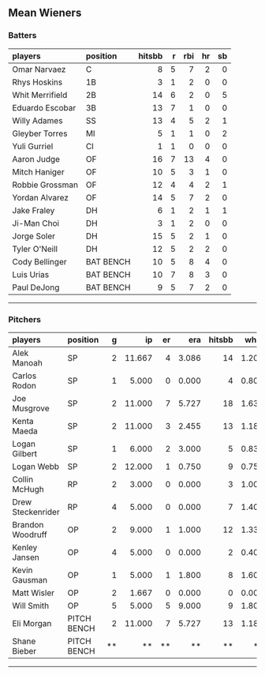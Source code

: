 ## Mean Wieners

### Batters

 
|players         |position  | hitsbb|  r| rbi| hr| sb| 
|:---------------|:---------|------:|--:|---:|--:|--:| 
|Omar Narvaez    |C         |      8|  5|   7|  2|  0| 
|Rhys Hoskins    |1B        |      3|  1|   2|  0|  0| 
|Whit Merrifield |2B        |     14|  6|   2|  0|  5| 
|Eduardo Escobar |3B        |     13|  7|   1|  0|  0| 
|Willy Adames    |SS        |     13|  4|   5|  2|  1| 
|Gleyber Torres  |MI        |      5|  1|   1|  0|  2| 
|Yuli Gurriel    |CI        |      1|  1|   0|  0|  0| 
|Aaron Judge     |OF        |     16|  7|  13|  4|  0| 
|Mitch Haniger   |OF        |     10|  5|   3|  1|  0| 
|Robbie Grossman |OF        |     12|  4|   4|  2|  1| 
|Yordan Alvarez  |OF        |     14|  5|   7|  2|  0| 
|Jake Fraley     |DH        |      6|  1|   2|  1|  1| 
|Ji-Man Choi     |DH        |      3|  1|   2|  0|  0| 
|Jorge Soler     |DH        |     15|  5|   2|  1|  0| 
|Tyler O'Neill   |DH        |     12|  5|   2|  2|  0| 
|Cody Bellinger  |BAT BENCH |     10|  5|   8|  4|  0| 
|Luis Urias      |BAT BENCH |     10|  7|   8|  3|  0| 
|Paul DeJong     |BAT BENCH |      9|  5|   7|  2|  0| 

* * *

### Pitchers

 
|players           |position    |  g|     ip| er|   era| hitsbb|  whip| so|  w| sv| 
|:-----------------|:-----------|--:|------:|--:|-----:|------:|-----:|--:|--:|--:| 
|Alek Manoah       |SP          |  2| 11.667|  4| 3.086|     14| 1.200| 15|  2|  0| 
|Carlos Rodon      |SP          |  1|  5.000|  0| 0.000|      4| 0.800| 11|  1|  0| 
|Joe Musgrove      |SP          |  2| 11.000|  7| 5.727|     18| 1.636| 12|  1|  0| 
|Kenta Maeda       |SP          |  2| 11.000|  3| 2.455|     13| 1.182|  9|  2|  0| 
|Logan Gilbert     |SP          |  1|  6.000|  2| 3.000|      5| 0.833|  5|  0|  0| 
|Logan Webb        |SP          |  2| 12.000|  1| 0.750|      9| 0.750| 17|  1|  0| 
|Collin McHugh     |RP          |  2|  3.000|  0| 0.000|      3| 1.000|  5|  1|  0| 
|Drew Steckenrider |RP          |  4|  5.000|  0| 0.000|      7| 1.400|  3|  2|  1| 
|Brandon Woodruff  |OP          |  2|  9.000|  1| 1.000|     12| 1.333| 11|  0|  0| 
|Kenley Jansen     |OP          |  4|  5.000|  0| 0.000|      2| 0.400|  5|  1|  1| 
|Kevin Gausman     |OP          |  1|  5.000|  1| 1.800|      8| 1.600|  5|  1|  0| 
|Matt Wisler       |OP          |  2|  1.667|  0| 0.000|      0| 0.000|  1|  0|  0| 
|Will Smith        |OP          |  5|  5.000|  5| 9.000|      9| 1.800|  4|  0|  2| 
|Eli Morgan        |PITCH BENCH |  2| 11.000|  7| 5.727|     13| 1.182|  4|  0|  0| 
|Shane Bieber      |PITCH BENCH | **|     **| **|    **|     **|    **| **| **| **| 


* * *


